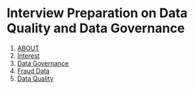 # Interview Preparation on Data Quality and Data Governance

1) [ABOUT](https://github.com/bathai420/interview_data_quality/blob/main/About/README.md)
2) [Interest](https://github.com/bathai420/interview_data_quality/blob/main/Interest/README.md)
3) [Data Governance](https://github.com/bathai420/interview_data_quality/blob/main/DataGovernance/README.md)
4) [Fraud Data](https://github.com/bathai420/interview_data_quality/blob/main/FraudData/README.md) 
5) [Data Quality](https://github.com/bathai420/interview_data_quality/blob/main/DataQuality/README.md)